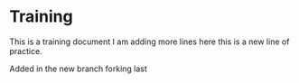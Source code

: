 # Training
This is a training document 
I am adding more lines here
this is a new line of practice.

Added in the new branch
forking last

